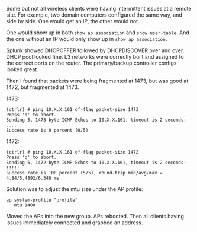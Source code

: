 Some but not all wireless clients were having intermittent issues at a remote site. For example, two domain computers configured the same way, and side by side. One would get an IP, the other would not.

One would show up in both `show ap association` and `show user-table`. And the one without an IP would only show up in `show ap association`. 

Splunk showed DHCPOFFER followed by DHCPDISCOVER over and over. DHCP pool looked fine. L3 networks were correctly built and assigned to the correct ports on the router. The primary/backup controller configs looked great.

Then I found that packets were being fragmented at 1473, but was good at 1472, but fragmented at 1473.

1473:

```
(ctrlr) # ping 10.X.X.161 df-flag packet-size 1473
Press 'q' to abort.
Sending 5, 1473-byte ICMP Echos to 10.X.X.161, timeout is 2 seconds:
.....
Success rate is 0 percent (0/5)
```

1472:

```
(ctrlr) # ping 10.X.X.161 df-flag packet-size 1472
Press 'q' to abort.
Sending 5, 1472-byte ICMP Echos to 10.X.X.161, timeout is 2 seconds:
!!!!!
Success rate is 100 percent (5/5), round-trip min/avg/max = 4.84/5.4892/6.346 ms
```

Solution was to adjust the mtu size under the AP profile:

```
ap system-profile "profile"
   mtu 1400
```

Moved the APs into the new group. APs rebooted. Then all clients having issues immediately connected and grabbed an address.
